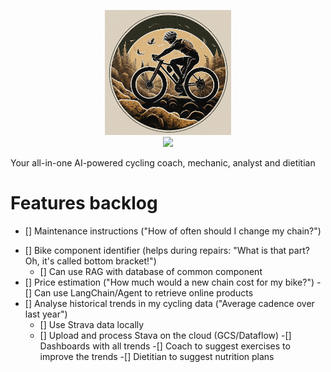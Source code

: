 <p align="center">
<img src="theme/assets/image.png" height="200">
<br>
<img src="https://img.shields.io/badge/Python-FFD43B?style=for-the-badge&logo=python&logoColor=blue">
</p>

Your all-in-one AI-powered cycling coach, mechanic, analyst and dietitian
# Features backlog
* [] Maintenance instructions ("How of often should I change my chain?")
- [] Bike component identifier (helps during repairs: "What is that part? Oh, it's called bottom bracket!")
  - [] Can use RAG with database of common component
- [] Price estimation ("How much would a new chain cost for my bike?")
  -[] Can use LangChain/Agent to retrieve online products
- [] Analyse historical trends in my cycling data ("Average cadence over last year")
  - [] Use Strava data locally
  - [] Upload and process Stava on the cloud (GCS/Dataflow)
-[] Dashboards with all trends
-[] Coach to suggest exercises to improve the trends
-[] Dietitian to suggest nutrition plans